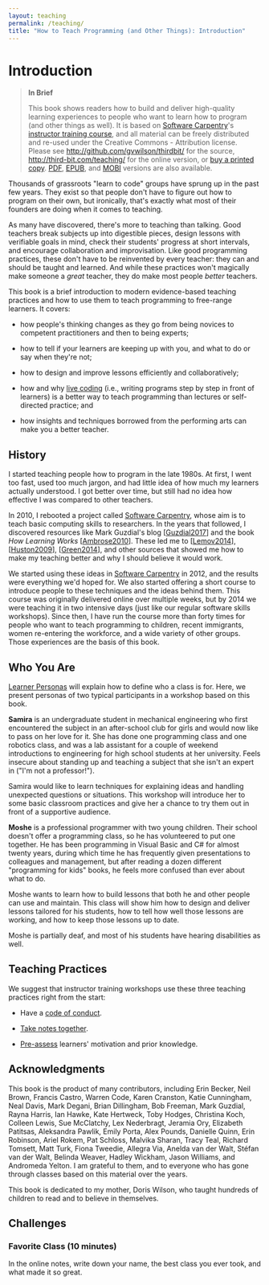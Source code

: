```yaml
---
layout: teaching
permalink: /teaching/
title: "How to Teach Programming (and Other Things): Introduction"
---
```


# Introduction
<!--: \label{index} :-->

> **In Brief**
>
> This book shows readers how to build and deliver high-quality
> learning experiences to people who want to learn how to program (and
> other things as well).  It is based on [Software
> Carpentry][swc-site]'s [instructor training course][swc-training],
> and all material can be freely distributed and re-used under the
> Creative Commons - Attribution license.  Please see
> <http://github.com/gvwilson/thirdbit/> for the source,
> <http://third-bit.com/teaching/> for the online version, or [buy a
> printed copy]({{site.teaching_lulu_url}}).  [PDF](./teaching.pdf),
> [EPUB](./teaching.epub), and [MOBI](./teaching.mobi) versions are
> also available.

Thousands of grassroots "learn to code" groups have sprung up in the
past few years.  They exist so that people don't have to figure out
how to program on their own, but ironically, that's exactly what most
of their founders are doing when it comes to teaching.

As many have discovered, there's more to teaching than talking.  Good
teachers break subjects up into digestible pieces, design lessons with
verifiable goals in mind, check their students' progress at short
intervals, and encourage collaboration and improvisation.  Like good
programming practices, these don't have to be reinvented by every
teacher: they can and should be taught and learned.  And while these
practices won't magically make someone a *great* teacher, they do make
most people *better* teachers.

This book is a brief introduction to modern evidence-based teaching
practices and how to use them to teach programming to free-range
learners.  It covers:

*   how people's thinking changes as they go from being novices to
    competent practitioners and then to being experts;

*   how to tell if your learners are keeping up with you, and what to
    do or say when they're not;

*   how to design and improve lessons efficiently and collaboratively;

*   how and why [live coding](live.html) (i.e., writing programs step by
    step in front of learners) is a better way to teach programming
    than lectures or self-directed practice; and

*   how insights and techniques borrowed from the performing arts can
    make you a better teacher.

## History

I started teaching people how to program in the late 1980s.  At first,
I went too fast, used too much jargon, and had little idea of how much
my learners actually understood.  I got better over time, but still
had no idea how effective I was compared to other teachers.

In 2010, I rebooted a project called [Software Carpentry][swc-site],
whose aim is to teach basic computing skills to researchers.  In the
years that followed, I discovered resources like Mark Guzdial's blog
[[Guzdial2017](biblio.html#guzdial-blog)] and the book *How Learning
Works* [[Ambrose2010](biblio.html#ambrose-hlw)].  These led me to
[[Lemov2014](biblio.html#lemov-champion)],
[[Huston2009](biblio.html#huston-dont-know)],
[[Green2014](biblio.html#green-babt)], and other sources that showed me
how to make my teaching better and why I should believe it would
work.

We started using these ideas in [Software Carpentry][swc-site] in
2012, and the results were everything we'd hoped for.  We also started
offering a short course to introduce people to these techniques and
the ideas behind them.  This course was originally delivered online
over multiple weeks, but by 2014 we were teaching it in two intensive
days (just like our regular software skills workshops).  Since then, I
have run the course more than forty times for people who want to teach
programming to children, recent immigrants, women re-entering the
workforce, and a wide variety of other groups.  Those experiences are
the basis of this book.

## Who You Are

[Learner Personas](lessons.html#learner-personas) will explain how to
define who a class is for.  Here, we present personas of two typical
participants in a workshop based on this book.

**Samira** is an undergraduate student in mechanical engineering who
first encountered the subject in an after-school club for girls and
would now like to pass on her love for it.  She has done one
programming class and one robotics class, and was a lab assistant for
a couple of weekend introductions to engineering for high school
students at her university.  Feels insecure about standing up and
teaching a subject that she isn't an expert in ("I'm not a
professor!").

Samira would like to learn techniques for explaining ideas and
handling unexpected questions or situations.  This workshop will
introduce her to some basic classroom practices and give her a chance
to try them out in front of a supportive audience.

**Moshe** is a professional programmer with two young children.  Their
school doesn't offer a programming class, so he has volunteered to put
one together.  He has been programming in Visual Basic and C# for
almost twenty years, during which time he has frequently given
presentations to colleagues and management, but after reading a dozen
different "programming for kids" books, he feels more confused than
ever about what to do.

Moshe wants to learn how to build lessons that both he and other
people can use and maintain.  This class will show him how to design
and deliver lessons tailored for his students, how to tell how well
those lessons are working, and how to keep those lessons up to date.

Moshe is partially deaf, and most of his students have hearing
disabilities as well.

## Teaching Practices

We suggest that instructor training workshops use these three teaching
practices right from the start:

*   Have a [code of conduct](practices.html#have-a-code-of-conduct).

*   [Take notes together](practices.html#take-notes-together).

*   [Pre-assess](practices.html#assess-motivation-and-prior-knowledge)
    learners' motivation and prior knowledge.

## Acknowledgments

This book is the product of many contributors, including Erin Becker,
Neil Brown, Francis Castro, Warren Code, Karen Cranston, Katie
Cunningham, Neal Davis, Mark Degani, Brian Dillingham, Bob Freeman,
Mark Guzdial, Rayna Harris, Ian Hawke, Kate Hertweck, Toby Hodges,
Christina Koch, Colleen Lewis, Sue McClatchy, Lex Nederbragt, Jeramia
Ory, Elizabeth Patitsas, Aleksandra Pawlik, Emily Porta, Alex Pounds,
Danielle Quinn, Erin Robinson, Ariel Rokem, Pat Schloss, Malvika
Sharan, Tracy Teal, Richard Tomsett, Matt Turk, Fiona Tweedie, Allegra
Via, Anelda van der Walt, Stéfan van der Walt, Belinda Weaver, Hadley
Wickham, Jason Williams, and Andromeda Yelton.  I am grateful to them,
and to everyone who has gone through classes based on this material
over the years.

This book is dedicated to my mother, Doris Wilson, who taught hundreds
of children to read and to believe in themselves.

## Challenges

### Favorite Class (10 minutes)

In the online notes, write down your name, the best class you ever
took, and what made it so great.

[license]: /license/
[swc-site]: http://software-carpentry.org
[swc-training]: https://swcarpentry.github.io/instructor-training/
